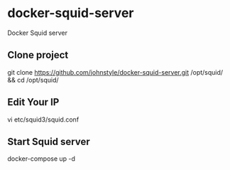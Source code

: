 # docker-squid-server
Docker Squid server

## Clone project

  git clone https://github.com/johnstyle/docker-squid-server.git /opt/squid/ && cd /opt/squid/
  
## Edit Your IP

  vi etc/squid3/squid.conf

## Start Squid server

  docker-compose up -d
